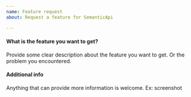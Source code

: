 ```yaml
---
name: Feature request
about: Request a feature for SemanticApi

---
```


#### What is the feature you want to get?
Provide some clear description about the feature you want to get. Or the problem you encountered.

#### Additional info
Anything that can provide more information is welcome. Ex: screenshot
